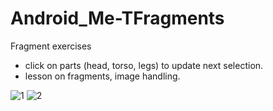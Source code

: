 # Android_Me-TFragments
Fragment exercises
- click on parts (head, torso, legs) to update next selection.
- lesson on fragments, image handling.

![1](https://user-images.githubusercontent.com/1282659/34457696-03ec6978-ed7f-11e7-8854-5d8d7668c986.png)
![2](https://user-images.githubusercontent.com/1282659/34457697-0401dab0-ed7f-11e7-8550-f1c204b00948.png)
